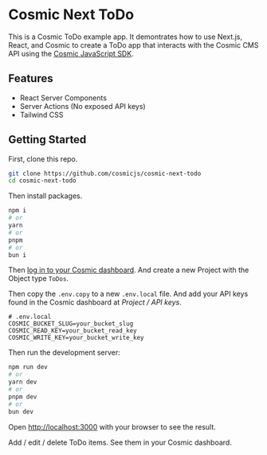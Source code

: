 # Cosmic Next ToDo

This is a Cosmic ToDo example app. It demontrates how to use Next.js, React, and Cosmic to create a ToDo app that interacts with the Cosmic CMS API using the [Cosmic JavaScript SDK](https://www.npmjs.com/package/@cosmicjs/sdk).

## Features

- React Server Components
- Server Actions (No exposed API keys)
- Tailwind CSS

## Getting Started

First, clone this repo.

```bash
git clone https://github.com/cosmicjs/cosmic-next-todo
cd cosmic-next-todo
```

Then install packages.

```bash
npm i
# or
yarn
# or
pnpm
# or
bun i
```

Then [log in to your Cosmic dashboard](https://app.cosmicjs.com/). And create a new Project with the Object type `ToDos`.

Then copy the `.env.copy` to a new `.env.local` file. And add your API keys found in the Cosmic dashboard at _Project / API keys_.

```
# .env.local
COSMIC_BUCKET_SLUG=your_bucket_slug
COSMIC_READ_KEY=your_bucket_read_key
COSMIC_WRITE_KEY=your_bucket_write_key
```

Then run the development server:

```bash
npm run dev
# or
yarn dev
# or
pnpm dev
# or
bun dev
```

Open [http://localhost:3000](http://localhost:3000) with your browser to see the result.

Add / edit / delete ToDo items. See them in your Cosmic dashboard.

